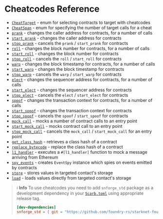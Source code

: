 # Cheatcodes Reference

- [`CheatTarget`](cheatcodes/cheat_target.md) - enum for selecting contracts to target with cheatcodes
- [`CheatSpan`](cheatcodes/cheat_span.md) - enum for specifying the number of target calls for a cheat
- [`prank`](cheatcodes/caller_address#prank) - changes the caller address for contracts, for a number of calls
- [`start_prank`](cheatcodes/caller_address#start_prank) - changes the caller address for contracts
- [`stop_prank`](cheatcodes/caller_address#stop_prank) - cancels the `prank` / `start_prank` for contracts
- [`roll`](cheatcodes/block_number#roll) - changes the block number for contracts, for a number of calls
- [`start_roll`](cheatcodes/block_number#start_roll) - changes the block number for contracts
- [`stop_roll`](cheatcodes/block_number#stop_roll) - cancels the `roll` / `start_roll` for contracts
- [`warp`](cheatcodes/block_timestamp#warp) - changes the block timestamp for contracts, for a number of calls
- [`start_warp`](cheatcodes/block_timestamp#start_warp) - changes the block timestamp for contracts
- [`stop_warp`](cheatcodes/block_timestamp#stop_warp) - cancels the `warp` / `start_warp` for contracts
- [`elect`](cheatcodes/sequencer_address#elect) - changes the sequencer address for contracts, for a number of calls
- [`start_elect`](cheatcodes/sequencer_address#start_elect) - changes the sequencer address for contracts
- [`stop_elect`](cheatcodes/sequencer_address#stop_elect) - cancels the `elect` / `start_elect` for contracts
- [`spoof`](cheatcodes/tx_info#spoof) - changes the transaction context for contracts, for a number of calls
- [`start_spoof`](cheatcodes/tx_info#start_spoof) - changes the transaction context for contracts
- [`stop_spoof`](cheatcodes/tx_info#stop_spoof) - cancels the `spoof` / `start_spoof` for contracts
- [`mock_call`](cheatcodes/mock_call.md#mock_call) - mocks a number of contract calls to an entry point
- [`start_mock_call`](cheatcodes/mock_call.md#start_mock_call) - mocks contract call to an entry point
- [`stop_mock_call`](cheatcodes/mock_call.md#stop_mock_call) - cancels the `mock_call` / `start_mock_call` for an entry point
- [`get_class_hash`](cheatcodes/get_class_hash.md) - retrieves a class hash of a contract
- [`replace_bytecode`](cheatcodes/replace_bytecode.md) - replace the class hash of a contract
- [`l1_handler`](cheatcodes/l1_handler.md) - executes a `#[l1_handler]` function to mock a message arriving from Ethereum
- [`spy_events`](cheatcodes/spy_events.md) - creates `EventSpy` instance which spies on events emitted by contracts
- [`store`](cheatcodes/store.md) - stores values in targeted contact's storage
- [`load`](cheatcodes/load.md) - loads values directly from targeted contact's storage

> ℹ️ **Info**
> To use cheatcodes you need to add `snforge_std` package as a development dependency in
> your [`Scarb.toml`](https://docs.swmansion.com/scarb/docs/guides/dependencies.html#development-dependencies)
> using appropriate release tag.
>
> ```toml
> [dev-dependencies]
> snforge_std = { git = "https://github.com/foundry-rs/starknet-foundry.git", tag = "v0.12.0" }
> ```
